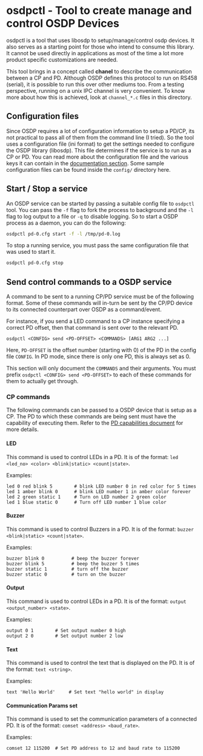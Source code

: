 # osdpctl - Tool to create manage and control OSDP Devices

osdpctl is a tool that uses libosdp to setup/manage/control osdp devices. It
also serves as a starting point for those who intend to consume this library.
It cannot be used directly in applications as most of the time a lot more
product specific customizations are needed.

This tool brings in a concept called **chanel** to describe the communication
between a CP and PD. Although OSDP defines this protocol to run on RS458
(serial), it is possible to run this over other mediums too. From a testing
perspective, running on a unix IPC channel is very convenient. To know more
about how this is achieved, look at `channel_*.c` files in this directory.

## Configuration files

Since OSDP requires a lot of configuration information to setup a PD/CP, its not
practical to pass all of them from the command line (I tried). So the tool uses
a configuration file (ini format) to get the settings needed to configure the
OSDP library (libosdp). This file determines if the service is to run as a CP
or PD. You can read more about the configuration file and the various keys it
can contain in the [documentation section][1]. Some sample configuration files
can be found inside the `config/` directory here.

## Start / Stop a service

An OSDP service can be started by passing a suitable config file to `osdpctl`
tool. You can pass the `-f` flag to fork the process to background and the `-l`
flag to log output to a file or `-q` to disable logging. So to start a OSDP
process as a daemon, you can do the following:

```bash
osdpctl pd-0.cfg start -f -l /tmp/pd-0.log
```

To stop a running service, you must pass the same configuration file that was
used to start it.

```bash
osdpctl pd-0.cfg stop
```

## Send control commands to a OSDP service

A command to be sent to a running CP/PD service must be of the following format.
Some of these commands will in-turn be sent by the CP/PD device to its connected
counterpart over OSDP as a command/event.

For instance, if you send a LED command to a CP instance specifying a correct PD
offset, then that command is sent over to the relevant PD.

```
osdpctl <CONFIG> send <PD-OFFSET> <COMMANDS> [ARG1 ARG2 ...]
```

Here, `PD-OFFSET` is the offset number (starting with 0) of the PD in the
config file `CONFIG`. In PD mode, since there is only one PD, this is
always set as 0.

This section will only document the `COMMANDS` and their arguments. You must
prefix `osdpctl <CONFIG> send <PD-OFFSET>` to each of these commands for
them to actually get through.

### CP commands

The following commands can be passed to a OSDP device that is setup as a CP. The
PD to which these commands are being sent must have the capability of executing
them. Refer to the [PD capabilities document][2] for more details.

#### LED

This command is used to control LEDs in a PD. It is of the format:
`led <led_no> <color> <blink|static> <count|state>`.

Examples:
```
led 0 red blink 5        # blink LED number 0 in red color for 5 times
led 1 amber blink 0      # blink LED number 1 in amber color forever
led 2 green static 1     # Turn on LED number 2 green color
led 1 blue static 0      # Turn off LED number 1 blue color
```

#### Buzzer

This command is used to control Buzzers in a PD. It is of the format:
`buzzer <blink|static> <count|state>`.

Examples:
```
buzzer blink 0          # beep the buzzer forever
buzzer blink 5          # beep the buzzer 5 times
buzzer static 1         # turn off the buzzer
buzzer static 0         # turn on the buzzer
```

#### Output

This command is used to control LEDs in a PD. It is of the format:
`output <output_number> <state>`.

Examples:
```
output 0 1        # Set output number 0 high
output 2 0        # Set output number 2 low
```

#### Text

This command is used to control the text that is displayed on the PD. It is of
the format: `text <string>`.

Examples:
```
text 'Hello World'     # Set text "hello world" in display
```

#### Communication Params set

This command is used to set the communication parameters of a connected PD. It
is of the format: `comset <address> <baud_rate>`.

Examples:
```
comset 12 115200  # Set PD address to 12 and baud rate to 115200
```

[1]: /doc/osdpctl-configuration.md
[2]: /doc/osdp-pd-capabilities.md
